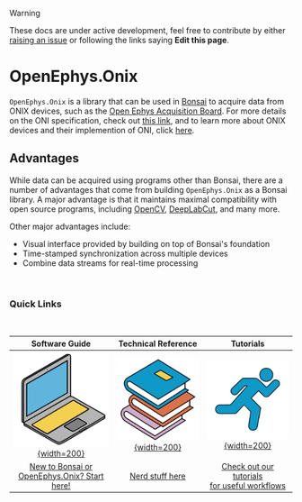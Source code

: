 > [!Warning]
> These docs are under active development, feel free to contribute by either [raising an issue](https://github.com/bonsai-rx/docs/issues) or following the links saying **Edit this page**.

# OpenEphys.Onix

`OpenEphys.Onix` is a library that can be used in [Bonsai](https://bonsai-rx.org/) to acquire data from ONIX devices, such as the [Open Ephys Acquisition Board](https://open-ephys.github.io/acq-board-docs/). For more details on the ONI specification, check out [this link](https://open-ephys.github.io/ONI/), and to learn more about ONIX devices and their implemention of ONI, click [here](https://open-ephys.github.io/onix-docs/).

## Advantages

While data can be acquired using programs other than Bonsai, there are a number of advantages that come from building `OpenEphys.Onix` as a Bonsai library. A major advantage is that it maintains maximal compatibility with open source programs, including [OpenCV](https://opencv.org/), [DeepLabCut](https://www.mackenziemathislab.org/deeplabcut), and many more.

Other major advantages include:
* Visual interface provided by building on top of Bonsai's foundation
* Time-stamped synchronization across multiple devices
* Combine data streams for real-time processing

<br>

### Quick Links
<br>

<div class="quick-links">

| Software Guide | Technical Reference | Tutorials |
|:--------------:|:-------------------:|:---------:|
| [![Software Guide](images/macbook.svg){width=200}](xref:GettingStarted) | [![Technical Reference](images/books.svg){width=200}](xref:OpenEphys.Onix) | [![Tutorials](images/running.svg){width=200}](xref:TutorialsLandingPage) |
| [New to Bonsai or <br>OpenEphys.Onix? Start here!](xref:GettingStarted) | [Nerd stuff here](xref:OpenEphys.Onix) | [Check out our tutorials <br>for useful workflows](xref:TutorialsLandingPage) |

</div>